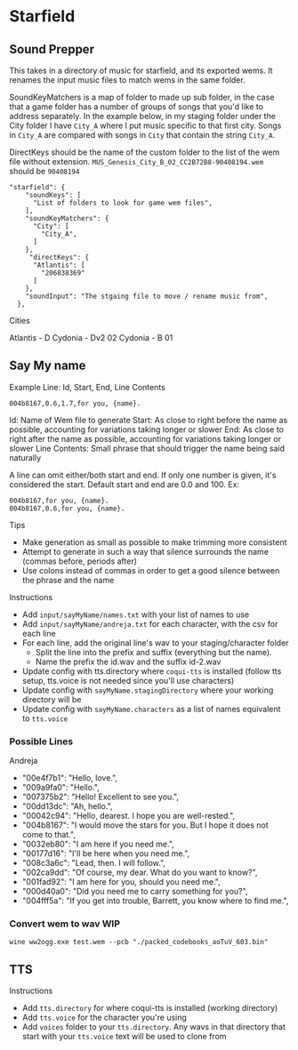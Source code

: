 # Starfield


## Sound Prepper

This takes in a directory of music for starfield, and its exported wems. It renames the input music files to match wems in the same folder.

SoundKeyMatchers is a map of folder to made up sub folder, in the case that a game folder has a number of groups of songs that you'd like to address separately. In the example below, in my staging folder under the City folder I have `City_A` where I put music specific to that first city. Songs in `City_A` are compared with songs in `City` that contain the string `City_A`. 

DirectKeys should be the name of the custom folder to the list of the wem file without extension. `MUS_Genesis_City_B_02_CC2B72B8-90408194.wem` should be `90408194`

```
"starfield": {
    "soundKeys": [
      "List of folders to look for game wem files",
    ],
    "soundKeyMatchers": {
      "City": [
        "City_A",
      ]
    },
     "directKeys": {
      "Atlantis": [
        "206838369"
      ]
    },
    "soundInput": "The stgaing file to move / rename music from",
  },
```

Cities

Atlantis - D
Cydonia - Dv2 02
Cydonia - B 01


## Say My name

Example Line:
Id, Start, End, Line Contents
```
004b8167,0.6,1.7,for you, {name}.
```
Id: Name of Wem file to generate
Start: As close to right before the name as possible, accounting for variations taking longer or slower
End: As close to right after the name as possible, accounting for variations taking longer or slower
Line Contents: Small phrase that should trigger the name being said naturally

A line can omit either/both start and end. If only one number is given, it's considered the start. Default start and end are 0.0 and 100.
Ex:
```
004b8167,for you, {name}.
004b8167,0.6,for you, {name}.
```

Tips
- Make generation as small as possible to make trimming more consistent
- Attempt to generate in such a way that silence surrounds the name (commas before, periods after)
- Use colons instead of commas in order to get a good silence between the phrase and the name

Instructions
- Add `input/sayMyName/names.txt` with your list of names to use
- Add `input/sayMyName/andreja.txt` for each character, with the csv for each line
- For each line, add the original line's wav to your staging/character folder
  - Split the line into the prefix and suffix (everything but the name). 
  - Name the prefix the id.wav and the suffix id-2.wav
- Update config with tts.directory where `coqui-tts` is installed (follow tts setup, tts.voice is not needed since you'll use characters)
- Update config with `sayMyName.stagingDirectory` where your working directory will be
- Update config with `sayMyName.characters` as a list of names equivalent to `tts.voice`


### Possible Lines

Andreja
- "00e4f7b1": "Hello, love.",
- "009a9fa0": "Hello.",
- "007375b2": "Hello! Excellent to see you.",
- "00dd13dc": "Ah, hello.",
- "00042c94": "Hello, dearest. I hope you are well-rested.",
- "004b8167": "I would move the stars for you. But I hope it does not come to that.",
- "0032eb80": "I am here if you need me.",
- "00177d16": "I'll be here when you need me.",
- "008c3a6c": "Lead, then. I will follow.",
- "002ca9dd": "Of course, my dear. What do you want to know?",
- "001fad92": "I am here for you, should you need me.",
- "000d40a0": "Did you need me to carry something for you?",
- "004fff5a": "If you get into trouble, Barrett, you know where to find me.",

### Convert wem to wav WIP
```
wine ww2ogg.exe test.wem --pcb "./packed_codebooks_aoTuV_603.bin"
```


## TTS

Instructions
- Add `tts.directory` for where coqui-tts is installed (working directory)
- Add `tts.voice` for the character you're using
- Add `voices` folder to your `tts.directory`. Any wavs in that directory that start with your `tts.voice` text will be used to clone from